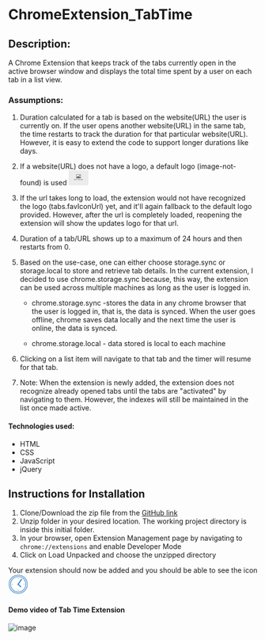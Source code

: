 # ChromeExtension_TabTime
  
## Description:
A Chrome Extension that keeps track of the tabs currently open in the active browser window and displays the total time spent by a user on each tab in a list view.

### Assumptions:
1. Duration calculated for a tab is based on the website(URL) the user is currently on. If the user opens another website(URL) in the same tab, the time restarts to track the duration for that particular website(URL). However, it is easy to extend the code to support longer durations like days.

2. If a website(URL) does not have a logo, a default logo (image-not-found) is used ![Image-not-found](/images/imageNotFoundLogoForReadME.png) 
   
3. If the url takes long to load, the extension would not have recognized the logo (tabs.favIconUrl) yet, and it'll again fallback to the default logo provided. However, after the url is completely loaded, reopening the extension will show the updates logo for that url.

4. Duration of a tab/URL shows up to a maximum of 24 hours and then restarts from 0.

5. Based on the use-case, one can either choose storage.sync or storage.local to store and retrieve tab details. In the current extension, I decided to use chrome.storage.sync because, this way, the extension can be used across multiple machines as long as the user is logged in.

   * chrome.storage.sync -stores the data in any chrome browser that the user is logged in, that is, the data is synced. When the user goes offline, chrome saves data locally and the next time the user is online, the data is synced. 
   
   * chrome.storage.local - data stored is local to each machine

6. Clicking on a list item will navigate to that tab and the timer will resume for that tab.

7. Note: When the extension is newly added, the extension does not recognize already opened tabs until the tabs are "activated" by navigating to them. However, the indexes will still be maintained in the list once made active.

#### Technologies used:
* HTML
* CSS
* JavaScript
* jQuery

## Instructions for Installation
1. Clone/Download the zip file from the [GitHub link](https://github.com/sowmya-padmanabhi/ChromeExtension_TabTime)
2. Unzip folder in your desired location. The working project directory is inside this initial folder.
3. In your browser, open Extension Management page by navigating to ```chrome://extensions``` and enable Developer Mode
4. Click on Load Unpacked and choose the unzipped directory

Your extension should now be added and you should be able to see the icon 
![TabTimer Logo](/images/timerLogoForReadME.png) 

#### Demo video of Tab Time Extension
![image](/images/TabTimerGif.gif)
